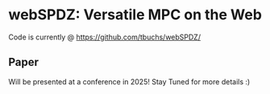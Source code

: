 # webSPDZ: Versatile MPC on the Web

Code is currently @ https://github.com/tbuchs/webSPDZ/

## Paper

Will be presented at a conference in 2025! Stay Tuned for more details :)

